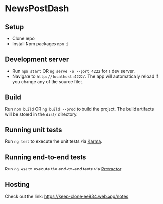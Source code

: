 # NewsPostDash

## Setup

* Clone repo 
* Install Npm packages `npm i`

## Development server

* Run `npm start` OR `ng serve -o --port 4222` for a dev server. 
* Navigate to `http://localhost:4222/`. The app will automatically reload if you change any of the source files.

## Build

Run `npm build` OR `ng build --prod` to build the project. The build artifacts will be stored in the `dist/` directory.

## Running unit tests

Run `ng test` to execute the unit tests via [Karma](https://karma-runner.github.io).

## Running end-to-end tests

Run `ng e2e` to execute the end-to-end tests via [Protractor](http://www.protractortest.org/).

## Hosting
Check out the link: https://keep-clone-ee934.web.app/notes